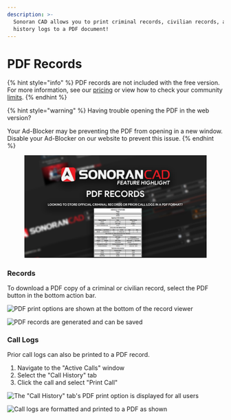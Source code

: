 ```yaml
---
description: >-
  Sonoran CAD allows you to print criminal records, civilian records, and call
  history logs to a PDF document!
---
```


# PDF Records

{% hint style="info" %}
PDF records are not included with the free version.\
For more information, see our [pricing](../../pricing/faq/) or view how to check your community [limits](../getting-started/view-your-limits.md).
{% endhint %}

{% hint style="warning" %}
Having trouble opening the PDF in the web version?

Your Ad-Blocker may be preventing the PDF from opening in a new window. Disable your Ad-Blocker on our website to prevent this issue.
{% endhint %}

<figure><img src="../../.gitbook/assets/pdfrecords.png" alt=""><figcaption></figcaption></figure>

### Records

To download a PDF copy of a criminal or civilian record, select the PDF button in the bottom action bar.

![PDF print options are shown at the bottom of the record viewer](<../../.gitbook/assets/Screen Shot 2020-04-19 at 1.50.25 AM.png>)

![PDF records are generated and can be saved](<../../.gitbook/assets/Screen Shot 2020-04-19 at 1.51.53 AM.png>)

### Call Logs

Prior call logs can also be printed to a PDF record.

1. Navigate to the "Active Calls" window
2. Select the "Call History" tab
3. Click the call and select "Print Call"

![The "Call History" tab's PDF print option is displayed for all users](<../../.gitbook/assets/Screen Shot 2020-04-19 at 1.56.11 AM.png>)

![Call logs are formatted and printed to a PDF as shown](<../../.gitbook/assets/Screen Shot 2020-04-19 at 1.58.03 AM.png>)
